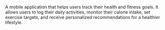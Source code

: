 A mobile application that helps users track their health and fitness goals. It allows users to log their daily activities, monitor their calorie intake, set exercise targets, and receive personalized recommendations for a healthier lifestyle.